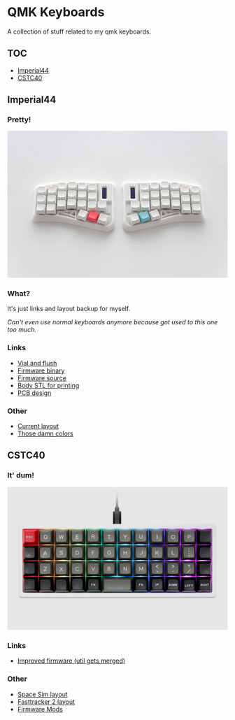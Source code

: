 # QMK Keyboards

A collection of stuff related to my qmk keyboards.

## TOC
- [Imperial44](#imperial44)
- [CSTC40](#cstc40)

## Imperial44

### Pretty!

![The keyboard itself!](images/imperial44.jpg)

### What?

It's just links and layout backup for myself.

*Can't even use normal keyboards anymore because got used to this one too much.*

### Links

- [Vial and flush](https://ergohaven.xyz/docs/imperial44)
- [Firmware binary](https://github.com/ergohaven/keymap_hub)
- [Firmware source](https://github.com/ergohaven/vial-qmk/tree/vial/keyboards/ergohaven)
- [Body STL for printing](https://github.com/ergohaven/imperial44)
- [PCB design](https://oshwlab.com/yuriiq/imperial44v1)

### Other

- [Current layout](vial/imperial44-adjust.vil)
- [Those damn colors](notes/imperial44-colors.txt)

## CSTC40

### It' dum!

![The keyboard itself!](images/cstc40.jpg)

### Links

- [Improved firmware (util gets merged)](https://github.com/itsvar8/vial-qmk/tree/cstc40)

### Other

- [Space Sim layout](vial/cstc40-space-sim.vil)
- [Fasttracker 2 layout](vial/cstc40-fasttracker-2.vil)
- [Firmware Mods](notes/cstc40-mods.txt)


